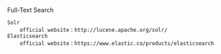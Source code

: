 Full-Text Search

	Solr
		official website：http://lucene.apache.org/solr/
	Elasticsearch
		official website：https://www.elastic.co/products/elasticsearch
